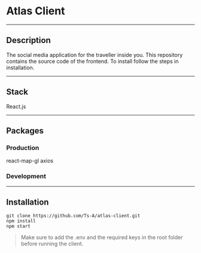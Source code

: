 # Atlas Client

---

## Description

The social media application for the traveller inside you. This repository contains the source code of the frontend. To install follow the steps in installation.

---

## Stack

React.js

---

## Packages

### Production

react-map-gl
axios

### Development

---

## Installation

```
git clone https://github.com/Ts-A/atlas-client.git
npm install
npm start
```

> Make sure to add the .env and the required keys in the root folder before running the client.
